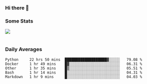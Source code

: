 ### Hi there 👋

<!--
**haruishi43/haruishi43** is a ✨ _special_ ✨ repository because its `README.md` (this file) appears on your GitHub profile.

Here are some ideas to get you started:

- 🔭 I’m currently working on ...
- 🌱 I’m currently learning ...
- 👯 I’m looking to collaborate on ...
- 🤔 I’m looking for help with ...
- 💬 Ask me about ...
- 📫 How to reach me: ...
- 😄 Pronouns: ...
- ⚡ Fun fact: ...
-->

### Some Stats
<div>
  <img align="center" src="https://github-readme-stats.vercel.app/api?username=haruishi43&count_private=true&show_icons=true" />
</div>

</br>

### Daily Averages

<!--START_SECTION:waka-->
```text
Python     22 hrs 50 mins  ███████████████████▓░░░░░   79.08 % 
Docker     1 hr 49 mins    █▓░░░░░░░░░░░░░░░░░░░░░░░   06.31 % 
Other      1 hr 35 mins    █▒░░░░░░░░░░░░░░░░░░░░░░░   05.51 % 
Bash       1 hr 14 mins    █░░░░░░░░░░░░░░░░░░░░░░░░   04.31 % 
Markdown   1 hr 9 mins     █░░░░░░░░░░░░░░░░░░░░░░░░   04.03 % 
```
<!--END_SECTION:waka-->
